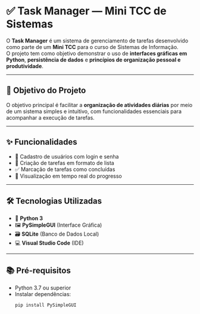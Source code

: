 # ✅ Task Manager — Mini TCC de Sistemas

O **Task Manager** é um sistema de gerenciamento de tarefas desenvolvido como parte de um **Mini TCC** para o curso de Sistemas de Informação.  
O projeto tem como objetivo demonstrar o uso de **interfaces gráficas em Python**, **persistência de dados** e **princípios de organização pessoal e produtividade**.

---

## 🎯 Objetivo do Projeto

O objetivo principal é facilitar a **organização de atividades diárias** por meio de um sistema simples e intuitivo, com funcionalidades essenciais para acompanhar a execução de tarefas.

---

## ✨ Funcionalidades

- 👤 Cadastro de usuários com login e senha
- 📝 Criação de tarefas em formato de lista
- ✅ Marcação de tarefas como concluídas
- 👀 Visualização em tempo real do progresso

---

## 🛠️ Tecnologias Utilizadas

- 🐍 **Python 3**
- 🖼️ **PySimpleGUI** (Interface Gráfica)
- 🗃️ **SQLite** (Banco de Dados Local)
- 💻 **Visual Studio Code** (IDE)

---

## 📚 Pré-requisitos

- Python 3.7 ou superior  
- Instalar dependências:
  ```bash
  pip install PySimpleGUI
